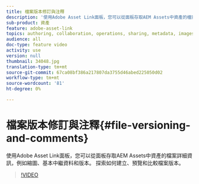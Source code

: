 ```yaml
---
title: 檔案版本修訂與注釋
description: '使用Adobe Asset Link面板，您可以從面板存取AEM Assets中資產的檔案詳細資訊，例如縮圖、基本中繼資料和版本。 探索如何建立、預覽和比較檔案版本。  '
sub-product: 資產
feature: adobe-asset-link
topics: authoring, collaboration, operations, sharing, metadata, images, operations
audience: all
doc-type: feature video
activity: use
version: null
thumbnail: 34048.jpg
translation-type: tm+mt
source-git-commit: 67ca08bf386a217807da3755d46abed225050d02
workflow-type: tm+mt
source-wordcount: '81'
ht-degree: 0%

---
```



# 檔案版本修訂與注釋{#file-versioning-and-comments}

使用Adobe Asset Link面板，您可以從面板存取AEM Assets中資產的檔案詳細資訊，例如縮圖、基本中繼資料和版本。 探索如何建立、預覽和比較檔案版本。

>[!VIDEO](https://video.tv.adobe.com/v/34048/?quality=12)
